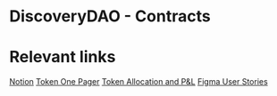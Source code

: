 # DiscoveryDAO - Contracts

[token-alloc]: https://docs.google.com/spreadsheets/d/1KPmg42jJYDyhaShfwE8DNzEl1pk99AGFQx56E9VfwFY/edit#gid=2019661501
[notion]: https://www.notion.so/fractal-/Discovery-DAO-0b8ada556f544e219e4756032f97c0e7
[figma]: https://www.figma.com/file/pP7j75NZkAhL31C4hqwSNg/Stealth-DAO?node-id=3%3A4
[token-one-pager]: https://docs.google.com/document/d/1vswBT46bVJub2uGqz-fzuhznolyuRPwgkxJtFfz5FmE/edit#heading=h.w7ipbahzitg7

# Relevant links

[Notion][notion]
[Token One Pager][token-one-pager]
[Token Allocation and P&L][token-alloc]
[Figma User Stories][figma]